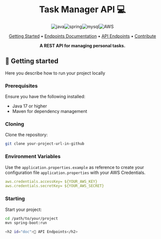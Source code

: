 
<h1 align="center" style="font-weight: bold;">Task Manager API 💻</h1>

<div align="center" style="display: flex; justify-content: center;">
  <img src="https://img.shields.io/badge/java-%23ED8B00.svg?style=for-the-badge&logo=openjdk&logoColor=white" alt="java">
  <img src="https://img.shields.io/badge/spring-%236DB33F.svg?style=for-the-badge&logo=spring&logoColor=white" alt="spring">
  <img src="https://img.shields.io/badge/MySQL-005C84?style=for-the-badge&logo=mysql&logoColor=white" alt="mysql">
  <img src="https://img.shields.io/badge/AWS-%23FF9900.svg?style=for-the-badge&logo=amazon-aws&logoColor=white" alt="AWS">
</div>


<p align="center">
 <a href="#started">Getting Started</a> • 
 <a href="#doc">Endpoints Documentation</a> •
  <a href="#routes">API Endpoints</a> •
 <a href="#contribute">Contribute</a>
</p>

<p align="center">
  <b>A REST API for managing personal tasks.</b>
</p>

## 🚀 Getting started

Here you describe how to run your project locally

### Prerequisites

Ensure you have the following installed:

- Java 17 or higher
- Maven for dependency management

### Cloning

Clone the repository:

```bash
git clone your-project-url-in-github
```

### Environment Variables

Use the `application.properties.example` as reference to create your configuration file `application.properties` with your AWS Credentials. 

```yaml
aws.credentials.accessKey= ${YOUR_AWS_KEY}
aws.credentials.secretKey= ${YOUR_AWS_SECRET}
```

### Starting

Start your project:

```bash
cd /path/to/your/project
mvn spring-boot:run

<h2 id="doc">📍 API Endpoints</h2>
